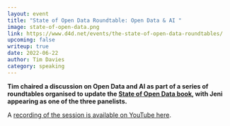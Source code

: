 ```yaml
---
layout: event
title: "State of Open Data Roundtable: Open Data & AI "
image: state-of-open-data.png
link: https://www.d4d.net/events/the-state-of-open-data-roundtables/
upcoming: false
writeup: true
date: 2022-06-22
author: Tim Davies
category: speaking
---
```


**Tim chaired a discussion on Open Data and AI as part of a series of roundtables organised to update the [State of Open Data book](https://stateofopendata.od4d.net), with Jeni appearing as one of the three panelists.**

<!--more-->

A [recording of the session is available on YouTube here](https://www.youtube.com/watch?v=OBdNy7o-Gt4).


